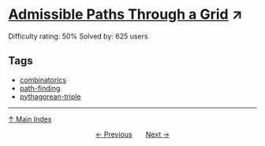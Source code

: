 # [Admissible Paths Through a Grid](https://projecteuler.net/problem=408) ↗️

Difficulty rating: 50%
Solved by: 625 users
## Tags

- [combinatorics](../tags/combinatorics.md)
- [path-finding](../tags/path-finding.md)
- [pythagorean-triple](../tags/pythagorean-triple.md)



---

[↑ Main Index](../README.md)


<div align=center><a href='407.md'>← Previous</a> &nbsp;&nbsp; &nbsp;&nbsp;  <a href='409.md'>Next →</a></div>
